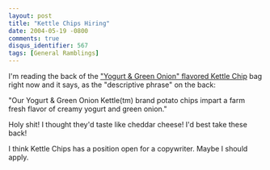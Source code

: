 ```yaml
---
layout: post
title: "Kettle Chips Hiring"
date: 2004-05-19 -0800
comments: true
disqus_identifier: 567
tags: [General Ramblings]
---
```

I'm reading the back of the ["Yogurt & Green Onion" flavored Kettle
Chip](http://www.kettlefoods.com/ketus/prods/yogurt.htm) bag right now
and it says, as the "descriptive phrase" on the back:

 "Our Yogurt & Green Onion Kettle(tm) brand potato chips impart a farm
fresh flavor of creamy yogurt and green onion."

 Holy shit! I thought they'd taste like cheddar cheese! I'd best take
these back!

 I think Kettle Chips has a position open for a copywriter. Maybe I
should apply.
